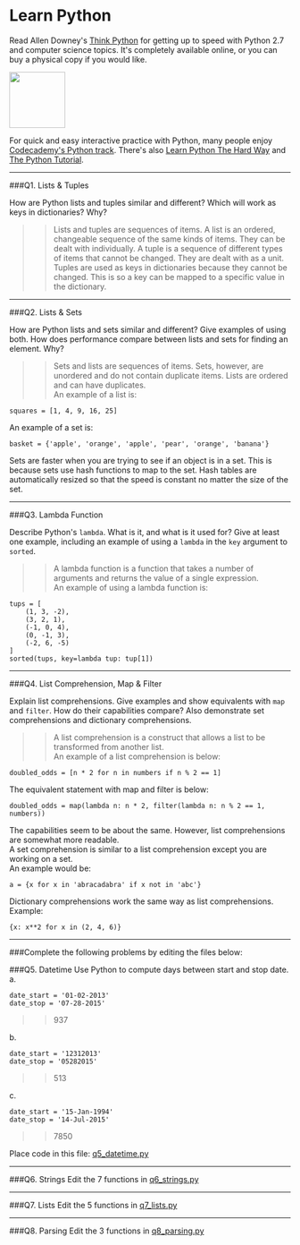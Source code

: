 # Learn Python

Read Allen Downey's [Think Python](http://www.greenteapress.com/thinkpython/) for getting up to speed with Python 2.7 and computer science topics. It's completely available online, or you can buy a physical copy if you would like.

<a href="http://www.greenteapress.com/thinkpython/"><img src="img/think_python.png" style="width: 100px;" target="_blank"></a>

For quick and easy interactive practice with Python, many people enjoy [Codecademy's Python track](http://www.codecademy.com/en/tracks/python). There's also [Learn Python The Hard Way](http://learnpythonthehardway.org/book/) and [The Python Tutorial](https://docs.python.org/2/tutorial/).

---

###Q1. Lists &amp; Tuples

How are Python lists and tuples similar and different? Which will work as keys in dictionaries? Why?

>> Lists and tuples are sequences of items.  A list is an ordered, changeable sequence of the same kinds of items. They can be dealt with individually.  A tuple is a sequence of different types of items that cannot be changed. They are dealt with as a unit. Tuples are used as keys in dictionaries because they cannot be changed.  This is so a key can be mapped to a specific value in the dictionary.

---

###Q2. Lists &amp; Sets

How are Python lists and sets similar and different? Give examples of using both. How does performance compare between lists and sets for finding an element. Why?

>> Sets and lists are sequences of items.  Sets, however, are unordered and do not contain duplicate items.   Lists are ordered and can have duplicates.  
An example of a list is:  
```
squares = [1, 4, 9, 16, 25]  
```  
An example of a set is:  
```  
basket = {'apple', 'orange', 'apple', 'pear', 'orange', 'banana'}  
```  
Sets are faster when you are trying to see if an object is in a set.  This is because sets use hash functions to map to the set. Hash tables are automatically resized so that the speed is constant no matter the size of the set.

---

###Q3. Lambda Function

Describe Python's `lambda`. What is it, and what is it used for? Give at least one example, including an example of using a `lambda` in the `key` argument to `sorted`.

>> A lambda function is a function that takes a number of arguments and returns the value of a single expression.  
An example of using a lambda function is:  
```
tups = [
    (1, 3, -2),
    (3, 2, 1),
    (-1, 0, 4),
    (0, -1, 3),
    (-2, 6, -5)
]  
sorted(tups, key=lambda tup: tup[1])  
```

---

###Q4. List Comprehension, Map &amp; Filter

Explain list comprehensions. Give examples and show equivalents with `map` and `filter`. How do their capabilities compare? Also demonstrate set comprehensions and dictionary comprehensions.

>> A list comprehension is a construct that allows a list to be transformed from another list.  
An example of a list comprehension is below:  
```  
doubled_odds = [n * 2 for n in numbers if n % 2 == 1]  
```  
The equivalent statement with map and filter is below:  
```  
doubled_odds = map(lambda n: n * 2, filter(lambda n: n % 2 == 1, numbers))  
```  
The capabilities seem to be about the same.  However, list comprehensions are somewhat more readable.   
A set comprehension is similar to a list comprehension except you are working on a set.  
An example would be:  
```  
a = {x for x in 'abracadabra' if x not in 'abc'}  
```  
Dictionary comprehensions work the same way as list comprehensions.  
Example:  
```  
{x: x**2 for x in (2, 4, 6)}  
```  

 


---

###Complete the following problems by editing the files below:

###Q5. Datetime
Use Python to compute days between start and stop date.   
a.  

```
date_start = '01-02-2013'    
date_stop = '07-28-2015'
```

>> 937

b.  
```
date_start = '12312013'  
date_stop = '05282015'  
```

>> 513

c.  
```
date_start = '15-Jan-1994'      
date_stop = '14-Jul-2015'  
```

>> 7850

Place code in this file: [q5_datetime.py](python/q5_datetime.py)

---

###Q6. Strings
Edit the 7 functions in [q6_strings.py](python/q6_strings.py)

---

###Q7. Lists
Edit the 5 functions in [q7_lists.py](python/q7_lists.py)

---

###Q8. Parsing
Edit the 3 functions in [q8_parsing.py](python/q8_parsing.py)





